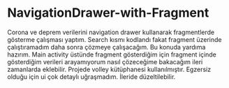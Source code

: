 # NavigationDrawer-with-Fragment
Corona ve deprem verilerini navigation drawer kullanarak fragmentlerde gösterme çalışması yaptım.
Search kısmı kodlandı fakat fragment üzerinde çalıştıramadım daha sonra çözmeye çalışacağım. Bu konuda yardıma hazırım. Main activity üstünde  fragment gösterdiğim için  fragment içinde gösterdiğim verileri arayamıyorum nasıl çözeceğime  bakacağım ileri zamanlarda eklebilir.
Projede volley kütüphanesi  kullanılmıştır. Egzersiz olduğu için ui çok  detaylı uğraşmadım. İleride düzeltilebilir.
